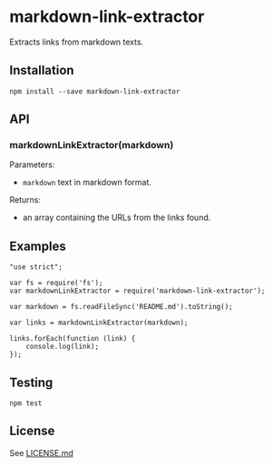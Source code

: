 # markdown-link-extractor

Extracts links from markdown texts.

## Installation

    npm install --save markdown-link-extractor

## API

### markdownLinkExtractor(markdown)

Parameters:

* `markdown` text in markdown format.

Returns:

* an array containing the URLs from the links found.

## Examples

    "use strict";

    var fs = require('fs');
    var markdownLinkExtractor = require('markdown-link-extractor');

    var markdown = fs.readFileSync('README.md').toString();

    var links = markdownLinkExtractor(markdown);

    links.forEach(function (link) {
        console.log(link);
    });

## Testing

    npm test

## License

See [LICENSE.md](https://github.com/tcort/markdown-link-extractor/blob/master/LICENSE.md)
